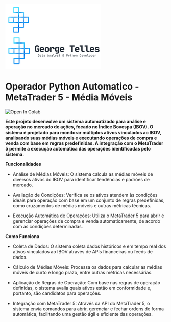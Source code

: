 <div>
  <img src="https://raw.githubusercontent.com/GeorgeTelles/georgetelles/f69531ec6b293b5148563588a764c010015d315e/logo_clara.png" alt="logo clara" width="300" style="display: inline-block; vertical-align: top; margin-right: 10px;">
  <img src="https://raw.githubusercontent.com/GeorgeTelles/georgetelles/f69531ec6b293b5148563588a764c010015d315e/logo_dark.png" alt="logo dark" width="300" style="display: inline-block; vertical-align: top;">
</div>

# Operador Python Automatico - MetaTrader 5 - Média Móveis

<a href="https://github.com/GeorgeTelles/Python_MT5_Trade_Bot_MM/blob/8b5a20fc7eb0c460c2316aa984e907695bc42179/Python_MT5_Trade_Bot_MM.ipynb" target="_parent">
    <img src="https://colab.research.google.com/assets/colab-badge.svg" alt="Open In Colab" width="150" style="display: inline-block; vertical-align: top;">
  </a>


**Este projeto desenvolve um sistema automatizado para análise e operação no mercado de ações, focado no Índice Bovespa (IBOV). O sistema é projetado para monitorar múltiplos ativos vinculados ao IBOV, analisando suas médias móveis e executando operações de compra e venda com base em regras predefinidas. A integração com o MetaTrader 5 permite a execução automática das operações identificadas pelo sistema.**

**Funcionalidades**
- Análise de Médias Móveis: O sistema calcula as médias móveis de diversos ativos do IBOV para identificar tendências e padrões de mercado.

- Avaliação de Condições: Verifica se os ativos atendem às condições ideais para operação com base em um conjunto de regras predefinidas, como cruzamentos de médias móveis e outras métricas técnicas.

- Execução Automática de Operações: Utiliza o MetaTrader 5 para abrir e gerenciar operações de compra e venda automaticamente, de acordo com as condições determinadas.

**Como Funciona**
- Coleta de Dados: O sistema coleta dados históricos e em tempo real dos ativos vinculados ao IBOV através de APIs financeiras ou feeds de dados.

- Cálculo de Médias Móveis: Processa os dados para calcular as médias móveis de curto e longo prazo, entre outras métricas necessárias.

- Aplicação de Regras de Operação: Com base nas regras de operação definidas, o sistema avalia quais ativos estão em conformidade e, portanto, são candidatos para operações.

- Integração com MetaTrader 5: Através da API do MetaTrader 5, o sistema envia comandos para abrir, gerenciar e fechar ordens de forma automática, facilitando uma gestão ágil e eficiente das operações.
